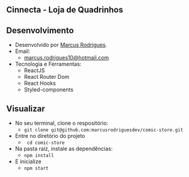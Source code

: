 ## Cinnecta - Loja de Quadrinhos

## Desenvolvimento
 - Desenvolvido por <a href="https://www.linkedin.com/in/marcusrodriguesdev/" target="_blank">Marcus Rodrigues</a>.
 - Email:
   - marcus.rodrigues10@hotmail.com
 - Tecnologia e Ferramentas:
   - ReactJS
   - React Router Dom
   - React Hooks
   - Styled-components
   

## Visualizar
 - No seu terminal, clone o respositório:
   - ``` git clone git@github.com:marcusrodriguesdev/comic-store.git ```
 - Entre no diretório do projeto
   - ``` cd comic-store```
 - Na pasta raíz, instale as dependências:
   - ``` npm install ```
 - E inicialize
   - ``` npm start ```
